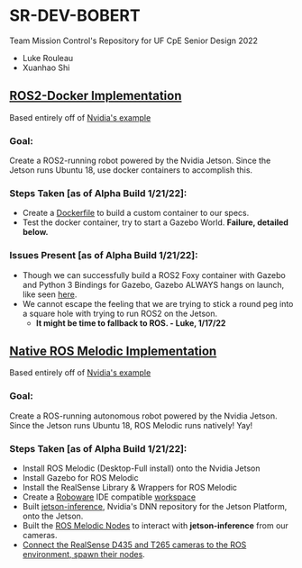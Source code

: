 # SR-DEV-BOBERT
Team Mission Control's Repository for UF CpE Senior Design 2022
- Luke Rouleau
- Xuanhao Shi

## [ROS2-Docker Implementation](./ROS2_Docker_Implementation)
Based entirely off of [Nvidia's example](https://github.com/dusty-nv/jetbot_ros)

### Goal:
Create a ROS2-running robot powered by the Nvidia Jetson. Since the Jetson runs Ubuntu 18, use docker containers to accomplish this.
### Steps Taken [as of Alpha Build 1/21/22]:
- Create a [Dockerfile](./ROS2_Docker_Implementation/Dockerfile) to build a custom container to our specs.
- Test the docker container, try to start a Gazebo World. **Failure, detailed below.**

### Issues Present [as of Alpha Build 1/21/22]:
- Though we can successfully build a ROS2 Foxy container with Gazebo and Python 3 Bindings for Gazebo, Gazebo ALWAYS hangs on launch, like seen [here](./ROS2_Docker_Implementation/imgs/gazebo_hang.jpeg).
- We cannot escape the feeling that we are trying to stick a round peg into a square hole with trying to run ROS2 on the Jetson. 
  - **It might be time to fallback to ROS. - Luke, 1/17/22**


## [Native ROS Melodic Implementation](./ROS_Melodic_Implementation)  
Based entirely off of [Nvidia's example](https://github.com/dusty-nv/jetbot_ros/tree/melodic)

### Goal:
Create a ROS-running autonomous robot powered by the Nvidia Jetson. Since the Jetson runs Ubuntu 18, ROS Melodic runs natively! Yay!
### Steps Taken [as of Alpha Build 1/21/22]:
- Install ROS Melodic (Desktop-Full install) onto the Nvidia Jetson 
- Install Gazebo for ROS Melodic
- Install the RealSense Library & Wrappers for ROS Melodic
- Create a [Roboware](http://wiki.ros.org/IDEs#RoboWare_Studio) IDE compatible [workspace](./ROS_Melodic_Implementation/ros_ws/)
- Built [jetson-inference](https://github.com/dusty-nv/jetson-inference), Nvidia's DNN repository for the Jetson Platform, onto the Jetson.
- Built the [ROS Melodic Nodes](https://github.com/dusty-nv/ros_deep_learning) to interact with **jetson-inference** from our cameras.
- [Connect the RealSense D435 and T265 cameras to the ROS environment, spawn their nodes](./ROS_Melodic_Implementation/).
